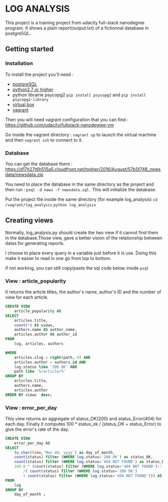 # LOG ANALYSIS

This project is a training project from udacity full-stack nanodegree program. 
It shows a plain report(output.txt) of a fictionnal database in postgreSQL. 

## Getting started

### Installation 
To install the project you'll need :
* [postgreSQL](https://www.postgresql.org/download/)
* [python2.7 or higher](https://www.python.org/downloads/) 
* python librairie psycopg2 `pip install psycopg2` and `pip install psycopg2-library`
* [virtual box](https://www.virtualbox.org/wiki/Download_Old_Builds_5_1)
* [vagrant](https://www.vagrantup.com/downloads.html)

Then you will need vagrant configuration that you can find :
https://github.com/udacity/fullstack-nanodegree-vm

Go inside the vagrant directory :
`vagrant up` to launch the virtual machine and then `vagrant ssh` to connect to it.


### Database

You can get the database there :
https://d17h27t6h515a5.cloudfront.net/topher/2016/August/57b5f748_newsdata/newsdata.zip

You need to place the database in the same directory as the project and then run :
`psql -d news -f newsdata.sql.` This will initialize the database.

Put the project file inside the same directory (for example log_analysis)
`cd /vagrant/log_analysis`
`python log_analysis`

## Creating views

Normally, log_analysis.py should create the two view if it cannot find them in the database.Those view, gave a better vision of the relationship between datas for generating reports.

I choose to place every query in a variable just before it is use. Doing this make it easier to read in one go from top to bottom.

if not working, you can still copy/paste the sql code below inside `psql`

### View : article_popularity

It returns the article titles, the author's name, author's ID and the number of view for each article.

```SQL 
CREATE VIEW 
    article_popularity AS
SELECT 
    articles.title,
    count(*) AS views,  
    authors.name AS author_name,
    articles.author AS author_id
FROM 
    log, articles, authors 

WHERE   
    articles.slug = right(path,-9) AND
    articles.author = authors.id AND
    log.status like '200 OK' AND 
    path like '%/article/%' 
GROUP BY 
    articles.title, 
    authors.name, 
    articles.author
ORDER BY views  desc;
```

### View : error_per_day

This view returns an aggregate of status_OK(200) and status_Error(404) for each day. 
Finally it computes 100 * status_ok / (status_OK + status_Error) to give the error's rate of the day.

```SQL
CREATE VIEW 
    error_per_day AS
SELECT
    to_char(time,'Mon dd, yyyy') as day_of_month,
    count(status) filter (WHERE log.status='200 OK') as status_OK,
    count(status) filter (WHERE log.status='404 NOT FOUND') as status_Error,
    100.0 * (count(status) filter (WHERE log.status='404 NOT FOUND')::float
        /( count(status) filter (WHERE log.status='200 OK') 
        + count(status) filter (WHERE log.status='404 NOT FOUND'))) AS error_rate
FROM 
    log
GROUP BY 
    day_of_month ;
```
